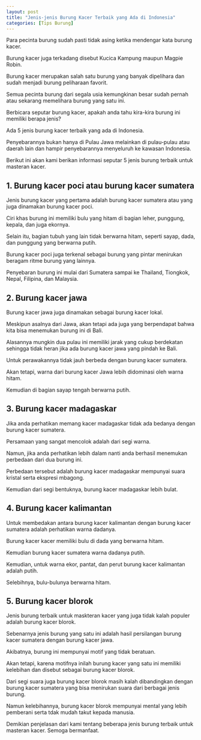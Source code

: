 ```yaml
---
layout: post
title: "Jenis-jenis Burung Kacer Terbaik yang Ada di Indonesia"
categories: [Tips Burung]
---
```


Para pecinta burung sudah pasti tidak asing ketika mendengar kata burung kacer.

Burung kacer juga terkadang disebut Kucica Kampung maupun Magpie Robin.

Burung kacer merupakan salah satu burung yang banyak dipelihara dan sudah menjadi burung peliharaan favorit.

Semua pecinta burung dari segala usia kemungkinan besar sudah pernah atau sekarang memelihara burung yang satu ini.

Berbicara seputar burung kacer, apakah anda tahu kira-kira burung ini memiliki berapa jenis?

Ada 5 jenis burung kacer terbaik yang ada di Indonesia.

Penyebarannya bukan hanya di Pulau Jawa melainkan di pulau-pulau atau daerah lain dan hampir penyebarannya menyeluruh ke kawasan Indonesia.

Berikut ini akan kami berikan informasi seputar 5 jenis burung terbaik untuk masteran kacer.

## 1. Burung kacer poci atau burung kacer sumatera

Jenis burung kacer yang pertama adalah burung kacer sumatera atau yang juga dinamakan burung kacer poci.

Ciri khas burung ini memiliki bulu yang hitam di bagian leher, punggung, kepala, dan juga ekornya.

Selain itu, bagian tubuh yang lain tidak berwarna hitam, seperti sayap, dada, dan punggung yang berwarna putih.

Burung kacer poci juga terkenal sebagai burung yang pintar menirukan beragam ritme burung yang lainnya.

Penyebaran burung ini mulai dari Sumatera sampai ke Thailand, Tiongkok, Nepal, Filipina, dan Malaysia.

## 2. Burung kacer jawa

Burung kacer jawa juga dinamakan sebagai burung kacer lokal.

Meskipun asalnya dari Jawa, akan tetapi ada juga yang berpendapat bahwa kita bisa menemukan burung ini di Bali.

Alasannya mungkin dua pulau ini memiliki jarak yang cukup berdekatan sehingga tidak heran jika ada burung kacer jawa yang pindah ke Bali.

Untuk perawakannya tidak jauh berbeda dengan burung kacer sumatera.

Akan tetapi, warna dari burung kacer Jawa lebih didominasi oleh warna hitam.

Kemudian di bagian sayap tengah berwarna putih.

## 3. Burung kacer madagaskar

Jika anda perhatikan memang kacer madagaskar tidak ada bedanya dengan burung kacer sumatera.

Persamaan yang sangat mencolok adalah dari segi warna.

Namun, jika anda perhatikan lebih dalam nanti anda berhasil menemukan perbedaan dari dua burung ini.

Perbedaan tersebut adalah burung kacer madagaskar mempunyai suara kristal serta ekspresi mbagong.

Kemudian dari segi bentuknya, burung kacer madagaskar lebih bulat.

## 4. Burung kacer kalimantan

Untuk membedakan antara burung kacer kalimantan dengan burung kacer sumatera adalah perhatikan warna dadanya.

Burung kacer kacer memiliki bulu di dada yang berwarna hitam.

Kemudian burung kacer sumatera warna dadanya putih.

Kemudian, untuk warna ekor, pantat, dan perut burung kacer kalimantan adalah putih.

Selebihnya, bulu-bulunya berwarna hitam.

## 5. Burung kacer blorok

Jenis burung terbaik untuk maskteran kacer yang juga tidak kalah populer adalah burung kacer blorok.

Sebenarnya jenis burung yang satu ini adalah hasil persilangan burung kacer sumatera dengan burung kacer jawa.

Akibatnya, burung ini mempunyai motif yang tidak beratuan.

Akan tetapi, karena motifnya inilah burung kacer yang satu ini memiliki kelebihan dan disebut sebagai burung kacer blorok.

Dari segi suara juga burung kacer blorok masih kalah dibandingkan dengan burung kacer sumatera yang bisa menirukan suara dari berbagai jenis burung.

Namun kelebihannya, burung kacer blorok mempunyai mental yang lebih pemberani serta tdak mudah takut kepada manusia.

Demikian penjelasan dari kami tentang beberapa jenis burung terbaik untuk masteran kacer. Semoga bermanfaat.